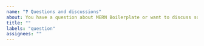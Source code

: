 ```yaml
---
name: "❓ Questions and discussions"
about: You have a question about MERN Boilerplate or want to discuss some aspects of MERN Boilerplate.
title: ""
labels: "question"
assignees: ""
---
```


<!--
  If you have a question about MERN Boilerplate or want to discuss about related aspects, consider posting it
  on our github issues. 🙂
-->
